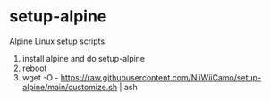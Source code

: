 # setup-alpine
Alpine Linux setup scripts

1. install alpine and do setup-alpine
2. reboot
3. wget -O - https://raw.githubusercontent.com/NiiWiiCamo/setup-alpine/main/customize.sh | ash
